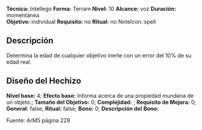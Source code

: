 
**Técnica:** Intellego
**Forma:** Terram
**Nivel:** 10
**Alcance:** voz 
**Duración:** momentánea  
**Objetivo:** individual
**Requisito:** no
**Ritual:** no
NoteIcon: spell




## Descripción 
<p>Determina la edad de cualquier objetivo inerte con un error del 10% de su edad real.</p>

## Diseño del Hechizo 

**Nivel base:** 4; **Efecto base:** Informa acerca de una propiedad mundana de un objeto.;  **Tamaño del **Objetivo:**** 0; **Complejidad:** ; **Requisito de Mejora:** 0; **General:** false; **Ritual:** false; **Bono:** 0; **Descripción del** **Bono:** 

Fuente: ArM5 página 229